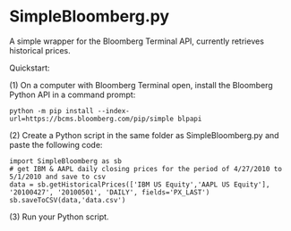 # SimpleBloomberg.py

A simple wrapper for the Bloomberg Terminal API, currently retrieves historical prices.

Quickstart:

(1) On a computer with Bloomberg Terminal open, install the Bloomberg Python API in a command prompt:

```
python -m pip install --index-url=https://bcms.bloomberg.com/pip/simple blpapi
```

(2) Create a Python script in the same folder as SimpleBloomberg.py and paste the following code:

```
import SimpleBloomberg as sb
# get IBM & AAPL daily closing prices for the period of 4/27/2010 to 5/1/2010 and save to csv
data = sb.getHistoricalPrices(['IBM US Equity','AAPL US Equity'], '20100427', '20100501', 'DAILY', fields='PX_LAST')
sb.saveToCSV(data,'data.csv')
```

(3) Run your Python script.

